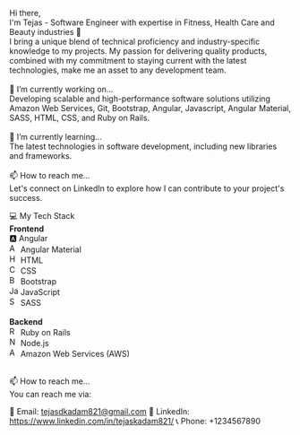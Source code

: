 Hi there,</br>
I'm Tejas - Software Engineer with expertise in Fitness, Health Care and Beauty industries 👋 
</br>I bring a unique blend of technical proficiency and industry-specific knowledge to my projects. My passion for delivering quality products, combined with my commitment to staying current with the latest technologies, make me an asset to any development team.
</br></br>
🔭 I’m currently working on...
</br>Developing scalable and high-performance software solutions utilizing Amazon Web Services, Git, Bootstrap, Angular, Javascript, Angular Material, SASS, HTML, CSS, and Ruby on Rails.
</br></br>
🌱 I’m currently learning...
</br>The latest technologies in software development, including new libraries and frameworks.
</br></br>
📫 How to reach me...
</br>Let's connect on LinkedIn to explore how I can contribute to your project's success.

💻 My Tech Stack</br>
<b>Frontend</b> </br>
🅰️ Angular
</br><img src="https://material.angular.io/assets/img/favicons/favicon-32x32.png" width="16px" height="16px" alt="Angular Material Icon"> Angular Material
</br><img src="https://www.w3.org/html/logo/downloads/HTML5_Logo_32.png" width="16px" height="16px" alt="HTML Icon"> HTML
</br><img src="https://cdn.worldvectorlogo.com/logos/css-5.svg" width="16px" height="16px" alt="CSS Icon"> CSS
</br><img src="https://cdn.worldvectorlogo.com/logos/bootstrap-4.svg" width="16px" height="16px" alt="Bootstrap Icon"> Bootstrap
</br><img src="https://cdn.worldvectorlogo.com/logos/javascript-1.svg" width="16px" height="16px" alt="JavaScript Icon"> JavaScript
</br><img src="https://cdn.worldvectorlogo.com/logos/sass-1.svg" width="16px" height="16px" alt="SASS Icon"> SASS
</br></br>
<b>Backend</b>
</br><img src="https://cdn.worldvectorlogo.com/logos/ruby.svg" width="16px" height="16px" alt="Ruby on Rails Icon"> Ruby on Rails
</br><img src="https://cdn.worldvectorlogo.com/logos/nodejs-icon.svg" width="16px" height="16px" alt="Node.js Icon"> Node.js
</br><img src="https://cdn.worldvectorlogo.com/logos/aws-2.svg" width="16px" height="16px" alt="AWS Icon"> Amazon Web Services (AWS)
</br></br>

📫 How to reach me...
</br>You can reach me via:

📧 Email: tejasdkadam821@gmail.com
🔗 LinkedIn: https://www.linkedin.com/in/tejaskadam821/
📞 Phone: +1234567890

<!---
tejas821/tejas821 is a ✨ special ✨ repository because its `README.md` (this file) appears on your GitHub profile.
You can click the Preview link to take a look at your changes.
--->
